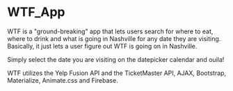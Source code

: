 # WTF_App
WTF is a "ground-breaking" app that lets users search for where to eat, where to drink and what is going in Nashville for any date they are visiting. Basically, it just lets a user figure out WTF is going on in Nashville.

Simply select the date you are visiting on the datepicker calendar and ouila!

WTF utilizes the Yelp Fusion API and the TicketMaster API, AJAX, Bootstrap, Materialize, Animate.css and Firebase.

